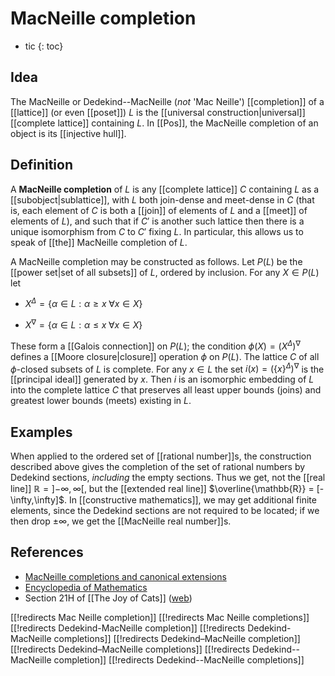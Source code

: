 
# MacNeille completion
* tic
{: toc}

## Idea

The MacNeille or Dedekind--MacNeille (*not* 'Mac Neille') [[completion]] of a [[lattice]] (or even [[poset]]) $L$ is the [[universal construction|universal]] [[complete lattice]] containing $L$. In [[Pos]], the MacNeille completion of an object is its [[injective hull]].


## Definition

A **MacNeille completion** of $L$ is any [[complete lattice]] $C$ containing $L$ as a [[subobject|sublattice]], with $L$ both join-dense and meet-dense in $C$ (that is, each element of $C$ is both a [[join]] of elements of $L$ and a [[meet]] of elements of $L$), and such that if $C'$ is another such lattice then there is a unique isomorphism from $C$ to $C'$ fixing $L$.  In particular, this allows us to speak of [[the]] MacNeille completion of $L$.

A MacNeille completion may be constructed as follows.  Let $P(L)$ be the [[power set|set of all subsets]] of $L$, ordered by inclusion. For any $X \in P(L)$ let

* $X^{\Delta} = \{\alpha \in L : \alpha \geq x \;\forall x \in X\}$

* $X^{\nabla} = \{\alpha \in L : \alpha \leq x \;\forall x \in X\}$

These form a [[Galois connection]] on $P(L)$; the condition $\phi(X) = (X^{\Delta})^{\nabla}$ defines a [[Moore closure|closure]] operation $\phi$ on $P(L)$. The lattice $C$ of all $\phi$-closed subsets of $L$ is complete. For any $x \in L$ the set $i(x) = (\{x\}^{\Delta})^{\nabla}$ is the [[principal ideal]] generated by $x$. Then $i$ is an isomorphic embedding of $L$ into the complete lattice $C$ that preserves all least upper bounds (joins) and greatest lower bounds (meets) existing in $L$.


## Examples

When applied to the ordered set of [[rational number]]s, the construction described above gives the completion of the set of rational numbers by Dedekind sections, *including* the empty sections.  Thus we get, not the [[real line]] $\mathbb{R} = {]{-\infty},\infty[}$, but the [[extended real line]] $\overline{\mathbb{R}} = [-\infty,\infty]$.  In [[constructive mathematics]], we may get additional finite elements, since the Dedekind sections are not required to be located; if we then drop $\pm\infty$, we get the [[MacNeille real number]]s.


## References

* [MacNeille completions and canonical extensions](http://www.math.nmsu.edu/mgehrke/gehharven.pdf)
* [Encyclopedia of Mathematics](http://eom.springer.de/c/c024070.htm)
* Section 21H of [[The Joy of Cats]] ([web](http://katmat.math.uni-bremen.de/acc/acc.pdf))


[[!redirects Mac Neille completion]]
[[!redirects Mac Neille completions]]
[[!redirects Dedekind-MacNeille completion]]
[[!redirects Dedekind-MacNeille completions]]
[[!redirects Dedekind–MacNeille completion]]
[[!redirects Dedekind–MacNeille completions]]
[[!redirects Dedekind--MacNeille completion]]
[[!redirects Dedekind--MacNeille completions]]
